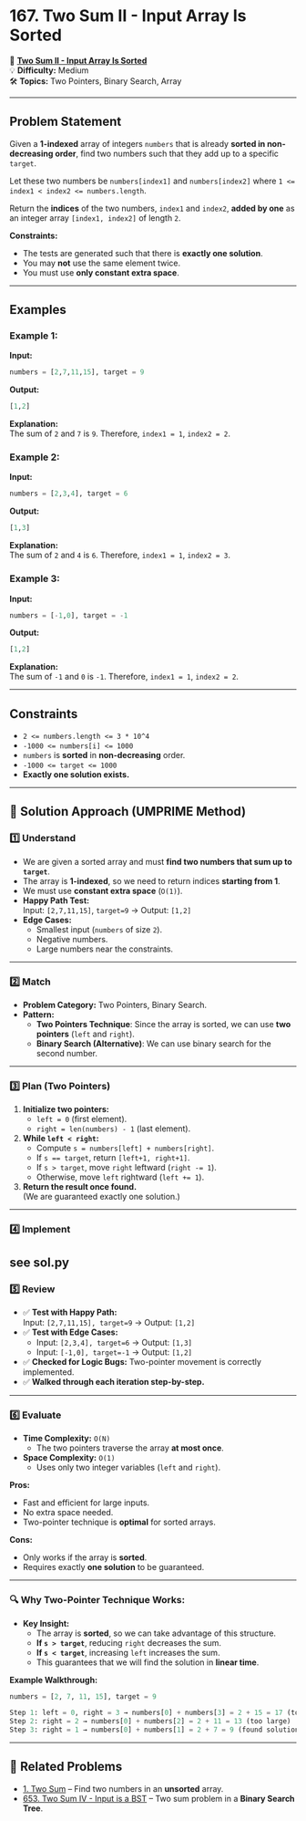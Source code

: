 # 167. Two Sum II - Input Array Is Sorted

🔗 **[Two Sum II - Input Array Is Sorted](https://leetcode.com/problems/two-sum-ii-input-array-is-sorted/)**  
💡 **Difficulty:** Medium  
🛠 **Topics:** Two Pointers, Binary Search, Array  

---

## Problem Statement

Given a **1-indexed** array of integers `numbers` that is already **sorted in non-decreasing order**, find two numbers such that they add up to a specific `target`.

Let these two numbers be `numbers[index1]` and `numbers[index2]` where `1 <= index1 < index2 <= numbers.length`.

Return the **indices** of the two numbers, `index1` and `index2`, **added by one** as an integer array `[index1, index2]` of length `2`.

**Constraints:**
- The tests are generated such that there is **exactly one solution**.
- You may **not** use the same element twice.
- You must use **only constant extra space**.

---

## Examples

### Example 1:
**Input:**  
```python
numbers = [2,7,11,15], target = 9
```
**Output:**  
```python
[1,2]
```
**Explanation:**  
The sum of `2` and `7` is `9`. Therefore, `index1 = 1`, `index2 = 2`.

### Example 2:
**Input:**  
```python
numbers = [2,3,4], target = 6
```
**Output:**  
```python
[1,3]
```
**Explanation:**  
The sum of `2` and `4` is `6`. Therefore, `index1 = 1`, `index2 = 3`.

### Example 3:
**Input:**  
```python
numbers = [-1,0], target = -1
```
**Output:**  
```python
[1,2]
```
**Explanation:**  
The sum of `-1` and `0` is `-1`. Therefore, `index1 = 1`, `index2 = 2`.

---

## Constraints
- `2 <= numbers.length <= 3 * 10^4`
- `-1000 <= numbers[i] <= 1000`
- `numbers` is **sorted** in **non-decreasing** order.
- `-1000 <= target <= 1000`
- **Exactly one solution exists.**

---

## 🚀 Solution Approach (UMPRIME Method)

### 1️⃣ Understand
- We are given a sorted array and must **find two numbers that sum up to `target`**.
- The array is **1-indexed**, so we need to return indices **starting from 1**.
- We must use **constant extra space** (`O(1)`).
- **Happy Path Test:**  
  Input: `[2,7,11,15]`, `target=9` → Output: `[1,2]`
- **Edge Cases:**  
  - Smallest input (`numbers` of size `2`).
  - Negative numbers.
  - Large numbers near the constraints.

---

### 2️⃣ Match
- **Problem Category:** Two Pointers, Binary Search.
- **Pattern:**  
  - **Two Pointers Technique**: Since the array is sorted, we can use **two pointers** (`left` and `right`).
  - **Binary Search (Alternative)**: We can use binary search for the second number.

---

### 3️⃣ Plan (Two Pointers)
1. **Initialize two pointers:**
   - `left = 0` (first element).
   - `right = len(numbers) - 1` (last element).
2. **While `left < right`:**
   - Compute `s = numbers[left] + numbers[right]`.
   - If `s == target`, return `[left+1, right+1]`.
   - If `s > target`, move `right` leftward (`right -= 1`).
   - Otherwise, move `left` rightward (`left += 1`).
3. **Return the result once found.**  
   (We are guaranteed exactly one solution.)

---

### 4️⃣ Implement
see sol.py
---

### 5️⃣ Review
- ✅ **Test with Happy Path:**  
  Input: `[2,7,11,15], target=9` → Output: `[1,2]`
- ✅ **Test with Edge Cases:**  
  - Input: `[2,3,4], target=6` → Output: `[1,3]`  
  - Input: `[-1,0], target=-1` → Output: `[1,2]`
- ✅ **Checked for Logic Bugs:** Two-pointer movement is correctly implemented.
- ✅ **Walked through each iteration step-by-step.**

---

### 6️⃣ Evaluate
- **Time Complexity:** `O(N)`  
  - The two pointers traverse the array **at most once**.
- **Space Complexity:** `O(1)`  
  - Uses only two integer variables (`left` and `right`).

**Pros:**  
- Fast and efficient for large inputs.
- No extra space needed.
- Two-pointer technique is **optimal** for sorted arrays.

**Cons:**  
- Only works if the array is **sorted**.
- Requires exactly **one solution** to be guaranteed.

---

### 🔍 Why Two-Pointer Technique Works:
- **Key Insight:**  
  - The array is **sorted**, so we can take advantage of this structure.
  - **If `s > target`**, reducing `right` decreases the sum.
  - **If `s < target`**, increasing `left` increases the sum.
  - This guarantees that we will find the solution in **linear time**.

**Example Walkthrough:**  
```python
numbers = [2, 7, 11, 15], target = 9

Step 1: left = 0, right = 3 → numbers[0] + numbers[3] = 2 + 15 = 17 (too large)
Step 2: right = 2 → numbers[0] + numbers[2] = 2 + 11 = 13 (too large)
Step 3: right = 1 → numbers[0] + numbers[1] = 2 + 7 = 9 (found solution!)
```

---

## 📝 Related Problems
- [1. Two Sum](https://leetcode.com/problems/two-sum/) – Find two numbers in an **unsorted** array.
- [653. Two Sum IV - Input is a BST](https://leetcode.com/problems/two-sum-iv-input-is-a-bst/) – Two sum problem in a **Binary Search Tree**.
